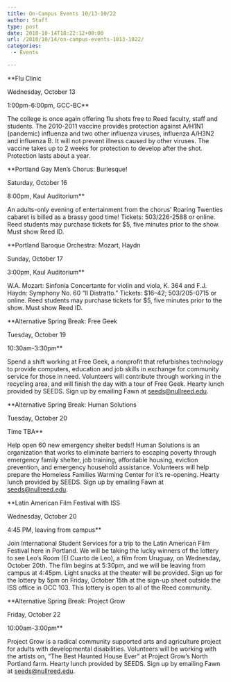 ```yaml
---
title: On-Campus Events 10/13-10/22
author: Staff
type: post
date: 2010-10-14T18:22:12+00:00
url: /2010/10/14/on-campus-events-1013-1022/
categories:
  - Events

---
```

**Flu Clinic
  
Wednesday, October 13
  
1:00pm-6:00pm, GCC-BC**

The college is once again offering flu shots free to Reed faculty, staff and students. The 2010-2011 vaccine provides protection against A/H1N1 (pandemic) influenza and two other influenza viruses, influenza A/H3N2 and influenza B. It will not prevent illness caused by other viruses. The vaccine takes up to 2 weeks for protection to develop after the shot. Protection lasts about a year.

**Portland Gay Men’s Chorus: Burlesque!
  
Saturday, October 16
  
8:00pm, Kaul Auditorium**

An adults-only evening of entertainment from the chorus’ Roaring Twenties cabaret is billed as a brassy good time! Tickets: 503/226-2588 or online. Reed students may purchase tickets for $5, five minutes prior to the show. Must show Reed ID.

**Portland Baroque Orchestra: Mozart, Haydn
  
Sunday, October 17
  
3:00pm, Kaul Auditorium**

W.A. Mozart: Sinfonia Concertante for violin and viola, K. 364 and F.J. Haydn: Symphony No. 60 “Il Distratto.” Tickets: $16–42; 503/205-0715 or online. Reed students may purchase tickets for $5, five minutes prior to the show. Must show Reed ID.

**Alternative Spring Break: Free Geek
  
Tuesday, October 19
  
10:30am-3:30pm**

Spend a shift working at Free Geek, a nonprofit that refurbishes technology to provide computers, education and job skills in exchange for community service for those in need. Volunteers will contribute through working in the recycling area, and will finish the day with a tour of Free Geek. Hearty lunch provided by SEEDS. Sign up by emailing Fawn at [&#x73;&#x65;&#x65;&#x64;&#x73;&#x40;<span class="oe_displaynone">null</span>&#x72;&#x65;&#x65;&#x64;&#x2e;&#x65;&#x64;&#x75;][1].

**Alternative Spring Break: Human Solutions
  
Tuesday, October 20
  
Time TBA**

Help open 60 new emergency shelter beds!! Human Solutions is an organization that works to eliminate barriers to escaping poverty through emergency family shelter, job training, affordable housing, eviction prevention, and emergency household assistance. Volunteers will help prepare the Homeless Families Warming Center for it’s re-opening. Hearty lunch provided by SEEDS. Sign up by emailing Fawn at [&#x73;&#x65;&#x65;&#x64;&#x73;&#x40;<span class="oe_displaynone">null</span>&#x72;&#x65;&#x65;&#x64;&#x2e;&#x65;&#x64;&#x75;][1].

**Latin American Film Festival with ISS
  
Wednesday, October 20
  
4:45 PM, leaving from campus**

Join International Student Services for a trip to the Latin American Film Festival here in Portland. We will be taking the lucky winners of the lottery to see Leo’s Room (El Cuarto de Leo), a film from Uruguay, on Wednesday, October 20th. The film begins at 5:30pm, and we will be leaving from campus at 4:45pm. Light snacks at the theater will be provided. Sign up for the lottery by 5pm on Friday, October 15th at the sign-up sheet outside the ISS office in GCC 103. This lottery is open to all of the Reed community.

**Alternative Spring Break: Project Grow
  
Friday, October 22
  
10:00am-3:00pm**

Project Grow is a radical community supported arts and agriculture project for adults with developmental disabilities. Volunteers will be working with the artists on, “The Best Haunted House Ever” at Project Grow’s North Portland farm. Hearty lunch provided by SEEDS. Sign up by emailing Fawn at [&#x73;&#x65;&#x65;&#x64;&#x73;&#x40;<span class="oe_displaynone">null</span>&#x72;&#x65;&#x65;&#x64;&#x2e;&#x65;&#x64;&#x75;][1].

 [1]: mailto:&#x73;&#x65;&#x65;&#x64;&#x73;&#x40;&#x72;&#x65;&#x65;&#x64;&#x2e;&#x65;&#x64;&#x75;